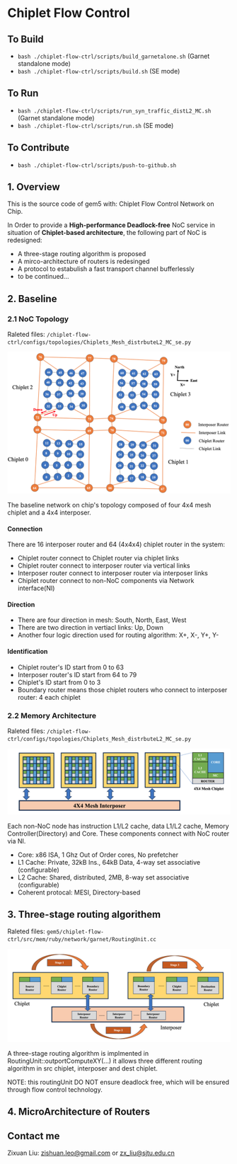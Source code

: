 # Chiplet Flow Control
## To Build
- `bash ./chiplet-flow-ctrl/scripts/build_garnetalone.sh` (Garnet standalone mode)
- `bash ./chiplet-flow-ctrl/scripts/build.sh` (SE mode)

## To Run
- `bash ./chiplet-flow-ctrl/scripts/run_syn_traffic_distL2_MC.sh` (Garnet standalone mode)
- `bash ./chiplet-flow-ctrl/scripts/run.sh` (SE mode)

## To Contribute
- `bash ./chiplet-flow-ctrl/scripts/push-to-github.sh`

## 1. Overview
This is the source code of gem5 with: Chiplet Flow Control Network on Chip.

In Order to provide a **High-performance Deadlock-free** NoC service in situation of **Chiplet-based architecture**, the following part of NoC is redesigned:
- A three-stage routing algorithm is proposed
- A mirco-architecture of routers is redesinged
- A protocol to estabulish a fast transport channel bufferlessly
- to be continued...

## 2. Baseline
### 2.1 NoC Topology
Raleted files:  `/chiplet-flow-ctrl/configs/topologies/Chiplets_Mesh_distrbuteL2_MC_se.py`

![baseTopology](https://github.com/zxliuSjtu/chiplet-flow-ctrl/blob/main/figures/baseTopology.jpg)

The baseline network on chip's topology composed of four 4x4 mesh chiplet and a 4x4 interposer.
#### Connection
There are 16 interposer router and 64 (4x4x4) chiplet router in the system:
- Chiplet router connect to Chiplet router via chiplet links
- Chiplet router connect to interposer router via vertical links
- Interposer router connect to interposer router via interposer links
- Chiplet router connect to non-NoC components via Network interface(NI)
#### Direction
- There are four direction in mesh: South, North, East, West
- There are two direction in vertiacl links: Up, Down
- Another four logic direction used for routing algorithm: X+, X-, Y+, Y-
#### Identification
- Chiplet router's ID start from 0 to 63
- Interposer router's ID start from 64 to 79
- Chiplet's ID start from 0 to 3
- Boundary router means those chiplet routers who connect to interposer router: 4 each chiplet


### 2.2 Memory Architecture
Raleted files:  `/chiplet-flow-ctrl/configs/topologies/Chiplets_Mesh_distrbuteL2_MC_se.py`

![memoryArch](https://github.com/zxliuSjtu/chiplet-flow-ctrl/blob/main/figures/memoryArch.jpg)

Each non-NoC node has instruction L1/L2 cache, data L1/L2 cache, Memory Controller(Directory) and Core. These components connect with NoC router via NI.
- Core: x86 ISA, 1 Ghz Out of Order cores, No prefetcher
- L1 Cache: Private, 32kB Ins., 64kB Data, 4-way set associative (configurable)
- L2 Cache: Shared, distributed, 2MB, 8-way set associative (configurable)
- Coherent protocal: MESI, Directory-based

## 3. Three-stage routing algorithem
Raleted files: `gem5/chiplet-flow-ctrl/src/mem/ruby/network/garnet/RoutingUnit.cc`

![routingAlgorithm](https://github.com/zxliuSjtu/chiplet-flow-ctrl/blob/main/figures/Routing.jpg)

A three-stage routing algorithm is implmented in RoutingUnit::outportComputeXY(...)
it allows three different routing algorithm in src chiplet, interposer and dest chiplet.

NOTE: this routingUnit DO NOT ensure deadlock free, which will be ensured through flow control technology.

## 4. MicroArchitecture of Routers

## Contact me
Zixuan Liu: <a href="mailto:testmail@gmail.com">zishuan.leo@gmail.com</a> or <a href="mailto:testmail@gmail.com">zx_liu@sjtu.edu.cn</a>

